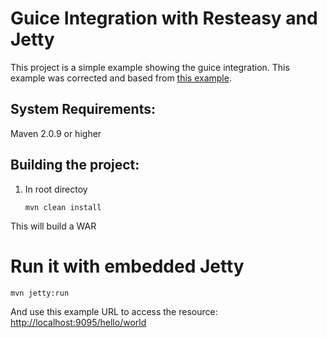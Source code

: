# Guice Integration with Resteasy and Jetty

This project is a simple example showing the guice integration. This example was corrected and based from [this example](https://github.com/resteasy/Resteasy/tree/3.0.16.Final/jaxrs/examples/guice-hello).

## System Requirements:

Maven 2.0.9 or higher

## Building the project:

 1. In root directoy

        mvn clean install

This will build a WAR

# Run it with embedded Jetty

    mvn jetty:run

And use this example URL to access the resource: [http://localhost:9095/hello/world](http://localhost:9095/hello/world)
